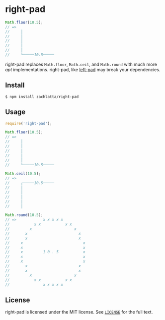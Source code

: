 # right-pad

```js
Math.floor(10.5);
// =>
//     │
//     │
//     │
//     │
//     │
//     └─────10.5─────
```

right-pad replaces `Math.floor`, `Math.ceil`, and `Math.round` with much more
_apt_ implementations. right-pad, like
[left-pad](https://github.com/azer/left-pad) may break your dependencies.

## Install

    $ npm install zachlatta/right-pad

## Usage

```js
require('right-pad');

Math.floor(10.5);
// =>
//     │
//     │
//     │
//     │
//     │
//     └─────10.5─────

Math.ceil(10.5);
// =>
//     ┌─────10.5─────
//     │
//     │
//     │
//     │
//     │

Math.round(10.5);
// =>            x x x x x
//           x x           x x
//         x                   x
//       x                       x
//       x                       x
//     x                           x
//     x                           x
//     x         1 0 . 5           x
//     x                           x
//     x                           x
//       x                       x
//       x                       x
//         x                   x
//           x x           x x
//               x x x x x
```

## License

right-pad is licensed under the MIT license. See [`LICENSE`](LICENSE) for the
full text.
